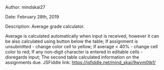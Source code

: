 Author: mindskai27

Date: February 28th, 2019

Description: Average grade calculator. 

Average is calculated automatically when input is received, however it can be also calculated using button below the table;
If assignment is unsubmitted - change color cell to yellow;
If average < 40% - change cell color to red;
If any non-digit character is entered in editable cells - disregards input;
The second table calculated information on the assignments due.
JSFiddle link: https://jsfiddle.net/mind_skai/9wvm0tkf/
